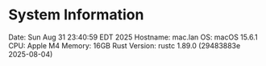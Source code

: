 # System Information
Date: Sun Aug 31 23:40:59 EDT 2025
Hostname: mac.lan
OS: macOS 15.6.1
CPU: Apple M4
Memory: 16GB
Rust Version: rustc 1.89.0 (29483883e 2025-08-04)

